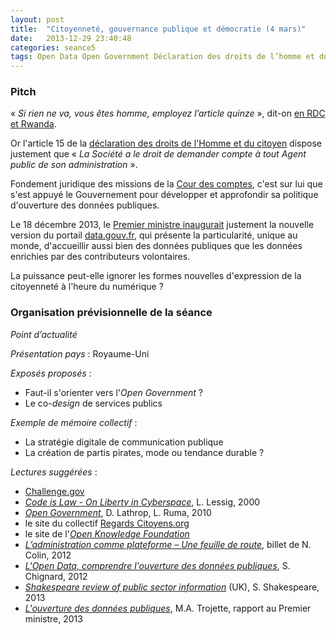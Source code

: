 ```yaml
---
layout: post
title:  "Citoyenneté, gouvernance publique et démocratie (4 mars)"
date:   2013-12-29 23:40:48
categories: seance5
tags: Open Data Open Government Déclaration des droits de l’homme et du citoyen Constitution données publiques plateformes consultation transparence participation collaboration débat public délibération vote électronique changement nudge hacktivisme
---
```


### Pitch

&laquo;&nbsp;*Si rien ne va, vous êtes homme, employez l’article
quinze*&nbsp;&raquo;, dit-on [en RDC et Rwanda][art15].

Or l'article 15 de la [déclaration des droits de l'Homme et du
citoyen][DDHC] dispose justement que &laquo;&nbsp;*La Société
a le droit de demander compte à tout Agent public de son
administration*&nbsp;&raquo;.

Fondement juridique des missions de la [Cour des comptes][ccomptes],
c'est sur lui que s'est appuyé le Gouvernement pour développer et
approfondir sa politique d'ouverture des données publiques.

Le 18 décembre 2013, le [Premier ministre inaugurait][inauguration]
justement la nouvelle version du portail [data.gouv.fr][], qui présente
la particularité, unique au monde, d'accueillir aussi bien des données
publiques que les données enrichies par des contributeurs volontaires.

La puissance peut-elle ignorer les formes nouvelles d'expression de la
citoyenneté à l'heure du numérique ?

### Organisation prévisionnelle de la séance

_Point d’actualité_

_Présentation pays_ : Royaume-Uni

_Exposés proposés_ :

- Faut-il s'orienter vers l'*Open Government* ?
- Le co-*design* de services publics

_Exemple de mémoire collectif_ :

- La stratégie digitale de communication publique
- La création de partis pirates, mode ou tendance durable ?

_Lectures suggérées_ :

- [Challenge.gov][]
- [*Code is Law - On Liberty in Cyberspace*][codeislaw], L. Lessig, 2000
- [*Open Government*][opengov], D. Lathrop, L. Ruma, 2010
- le site du collectif [Regards Citoyens.org][RC]
- le site de l'[*Open Knowledge Foundation*][OKFN]
- [*L’administration comme plateforme – Une feuille de route*][adm-plat], billet de N. Colin, 2012
- [*L'Open Data, comprendre l'ouverture des données publiques*][schignard], S. Chignard, 2012
- [*Shakespeare review of public sector information*][shakespeare] (UK), S. Shakespeare, 2013
- [*L'ouverture des données publiques*][trojette], M.A. Trojette, rapport au Premier ministre, 2013

[art15]: http://fr.wiktionary.org/wiki/article_quinze
[DDHC]: http://www.conseil-constitutionnel.fr/conseil-constitutionnel/francais/la-constitution/la-constitution-du-4-octobre-1958/declaration-des-droits-de-l-homme-et-du-citoyen-de-1789.5076.html
[ccomptes]: http://www.ccomptes.fr
[inauguration]: http://www.gouvernement.fr/gouvernement/datagouvfr-est-un-outil-au-service-du-fonctionnement-democratique-et-de-l-efficacite-de
[data.gouv.fr]: //data.gouv.fr
[codeislaw]: http://www.framablog.org/index.php/post/2010/05/22/code-is-law-lessig
[opengov]: http://chimera.labs.oreilly.com/books/1234000000774/index.html
[Challenge.gov]: https://challenge.gov/
[RC]: http://www.regardscitoyens.org/
[OKFN]: http://okfn.org/
[adm-plat]: http://colin-verdier.com/ladministration-comme-plateforme-une-feuille-de-route/
[schignard]: http://donneesouvertes.info/
[shakespeare]: https://www.gov.uk/government/publications/shakespeare-review-of-public-sector-information
[trojette]: http://www.ladocumentationfrancaise.fr/rapports-publics/134000739-ouverture-des-donnees-publiques-les-exceptions-au-principe-de-gratuite-sont-elles

